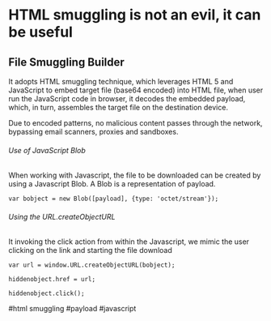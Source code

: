 # HTML smuggling is not an evil, it can be useful

## File Smuggling Builder
It adopts HTML smuggling technique, which leverages HTML 5 and JavaScript to embed target file (base64 encoded) into HTML file, when user run the JavaScript code in browser, it decodes the embedded payload, which, in turn, assembles the target file on the destination device.

Due to encoded patterns, no malicious content passes through the network, bypassing email scanners, proxies and sandboxes.

###### Use of JavaScript Blob
When working with Javascript, the file to be downloaded can be created by using a Javascript Blob. A Blob is a representation of payload.

``var bobject = new Blob([payload], {type: 'octet/stream'});``

###### Using the URL.createObjectURL
It invoking the click action from within the Javascript, we mimic the user clicking on the link and starting the file download

``var url = window.URL.createObjectURL(bobject);``

``hiddenobject.href = url;``

``hiddenobject.click();``




#html smuggling
#payload
#javascript

